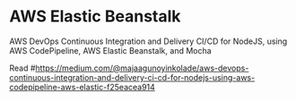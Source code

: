 # AWS Elastic Beanstalk

AWS DevOps Continuous Integration and Delivery CI/CD for NodeJS, using AWS CodePipeline, AWS Elastic Beanstalk, and Mocha

Read #https://medium.com/@majaagunoyinkolade/aws-devops-continuous-integration-and-delivery-ci-cd-for-nodejs-using-aws-codepipeline-aws-elastic-f25eacea914
